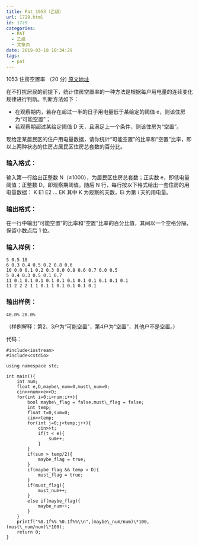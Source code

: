 ```yaml
---
title: Pat_1053（乙级）
url: 1729.html
id: 1729
categories:
  - PAT
  - 乙级
  - 文章页
date: 2019-03-18 10:34:29
tags:
  - pat
---
```


1053 住房空置率 （20 分) [原文地址](https://pintia.cn/problem-sets/994805260223102976/problems/994805273284165632)

在不打扰居民的前提下，统计住房空置率的一种方法是根据每户用电量的连续变化规律进行判断。判断方法如下：

*   在观察期内，若存在超过一半的日子用电量低于某给定的阈值 e，则该住房为“可能空置”；
*   若观察期超过某给定阈值 D 天，且满足上一个条件，则该住房为“空置”。

现给定某居民区的住户用电量数据，请你统计“可能空置”的比率和“空置”比率，即以上两种状态的住房占居民区住房总套数的百分比。

### 输入格式：

输入第一行给出正整数 N（≤1000），为居民区住房总套数；正实数 e，即低电量阈值；正整数 D，即观察期阈值。随后 N 行，每行按以下格式给出一套住房的用电量数据： K E​1​​ E​2​​ ... E​K​​ 其中 K 为观察的天数，E​i​​ 为第 i 天的用电量。

### 输出格式：

在一行中输出“可能空置”的比率和“空置”比率的百分比值，其间以一个空格分隔，保留小数点后 1 位。

### 输入样例：

    5 0.5 10
    6 0.3 0.4 0.5 0.2 0.8 0.6
    10 0.0 0.1 0.2 0.3 0.0 0.8 0.6 0.7 0.0 0.5
    5 0.4 0.3 0.5 0.1 0.7
    11 0.1 0.1 0.1 0.1 0.1 0.1 0.1 0.1 0.1 0.1 0.1
    11 2 2 2 1 1 0.1 1 0.1 0.1 0.1 0.1
    

### 输出样例：

    40.0% 20.0%
    

（样例解释：第2、3户为“可能空置”，第4户为“空置”，其他户不是空置。）

代码：
```
#include<iostream>
#include<cstdio>

using namespace std;

int main(){
    int num;
    float e,D,maybe\_num=0,must\_num=0;
    cin>>num>>e>>D;
    for(int i=0;i<num;i++){
        bool maybe\_flag = false,must\_flag = false;
        int temp;
        float t=0,sum=0;
        cin>>temp;
        for(int j=0;j<temp;j++){
            cin>>t;
            if(t < e){
                sum++;
            }
        }
        if(sum > temp/2){
            maybe_flag = true;
        }
        if(maybe_flag && temp > D){
            must_flag = true;
        }
        if(must_flag){
            must_num++;
        }
        else if(maybe_flag){
            maybe_num++;
        }
    }
    printf("%0.1f%% %0.1f%%\\n",(maybe\_num/num)\*100,(must\_num/num)\*100);
    return 0;
}
```